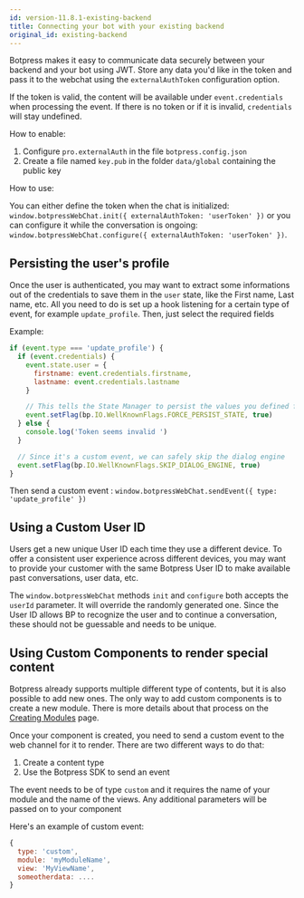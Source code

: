 ```yaml
---
id: version-11.8.1-existing-backend
title: Connecting your bot with your existing backend
original_id: existing-backend
---
```


Botpress makes it easy to communicate data securely between your backend and your bot using JWT. Store any data you'd like in the token and pass it to the webchat using the `externalAuthToken` configuration option.

If the token is valid, the content will be available under `event.credentials` when processing the event. If there is no token or if it is invalid, `credentials` will stay undefined.

How to enable:

1. Configure `pro.externalAuth` in the file `botpress.config.json`
2. Create a file named `key.pub` in the folder `data/global` containing the public key

How to use:

You can either define the token when the chat is initialized: `window.botpressWebChat.init({ externalAuthToken: 'userToken' })` or you can configure it while the conversation is ongoing: `window.botpressWebChat.configure({ externalAuthToken: 'userToken' })`.

## Persisting the user's profile

Once the user is authenticated, you may want to extract some informations out of the credentials to save them in the `user` state, like the First name, Last name, etc. All you need to do is set up a hook listening for a certain type of event, for example `update_profile`. Then, just select the required fields

Example:

```js
if (event.type === 'update_profile') {
  if (event.credentials) {
    event.state.user = {
      firstname: event.credentials.firstname,
      lastname: event.credentials.lastname
    }

    // This tells the State Manager to persist the values you defined for `user`
    event.setFlag(bp.IO.WellKnownFlags.FORCE_PERSIST_STATE, true)
  } else {
    console.log('Token seems invalid ')
  }

  // Since it's a custom event, we can safely skip the dialog engine
  event.setFlag(bp.IO.WellKnownFlags.SKIP_DIALOG_ENGINE, true)
}
```

Then send a custom event : `window.botpressWebChat.sendEvent({ type: 'update_profile' })`

## Using a Custom User ID

Users get a new unique User ID each time they use a different device. To offer a consistent user experience across different devices, you may want to provide your customer with the same Botpress User ID to make available past conversations, user data, etc.

The `window.botpressWebChat` methods `init` and `configure` both accepts the `userId` parameter. It will override the randomly generated one.
Since the User ID allows BP to recognize the user and to continue a conversation, these should not be guessable and needs to be unique.

## Using Custom Components to render special content

Botpress already supports multiple different type of contents, but it is also possible to add new ones. The only way to add custom components is to create a new module. There is more details about that process on the [Creating Modules](../../advanced/custom-module/#views) page.

Once your component is created, you need to send a custom event to the web channel for it to render. There are two different ways to do that:

1. Create a content type
2. Use the Botpress SDK to send an event

The event needs to be of type `custom` and it requires the name of your module and the name of the views. Any additional parameters will be passed on to your component

Here's an example of custom event:

```js
{
  type: 'custom',
  module: 'myModuleName',
  view: 'MyViewName',
  someotherdata: ....
}
```
